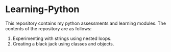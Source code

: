 # Learning-Python
This repository contains my python assessments and learning modules.
The contents of the repository are as follows:
1) Experimenting with strings using nested loops.
2) Creating a black jack using classes and objects.
